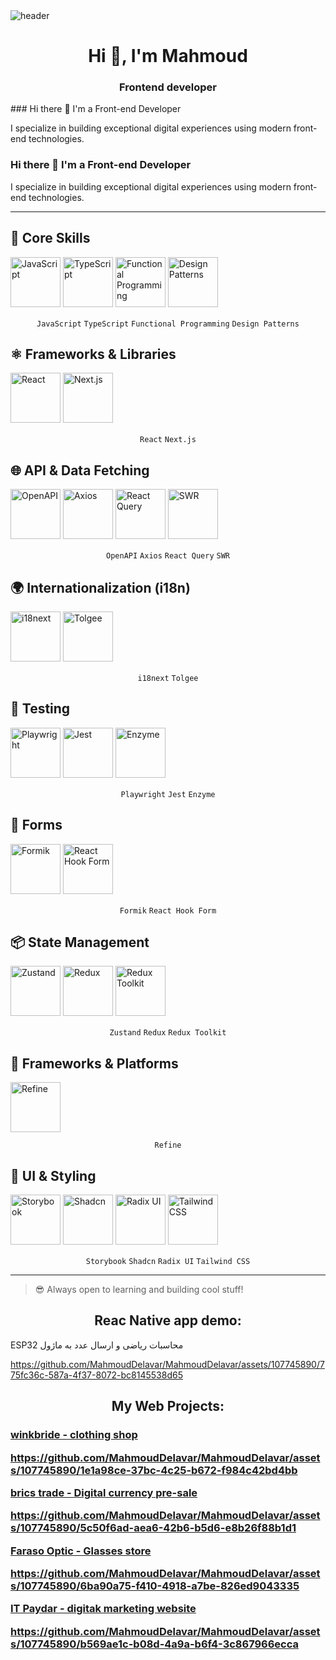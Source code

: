 <img src='https://user-images.githubusercontent.com/80781196/190216139-7697aa5a-c9a0-4bd6-80bf-3aca76a2e1c8.gif' alt='header' />

<h1 align="center">Hi 👋, I'm Mahmoud</h1>
<h3 align="center">Frontend developer</h3>
### Hi there 👋 I'm a Front-end Developer

I specialize in building exceptional digital experiences using modern front-end technologies.
### Hi there 👋 I'm a Front-end Developer

I specialize in building exceptional digital experiences using modern front-end technologies.

---

## 🧠 Core Skills

<p align="left">
  <img width="80" height="80" src="https://img.shields.io/badge/JavaScript-F7DF1E?style=flat&logo=javascript&logoColor=black" alt="JavaScript" />
  <img width="80" height="80" src="https://img.shields.io/badge/TypeScript-3178C6?style=flat&logo=typescript&logoColor=white" alt="TypeScript" />
  <img width="80" height="80" src="https://img.shields.io/badge/Functional%20Programming-000000?style=flat" alt="Functional Programming" />
  <img width="80" height="80" src="https://img.shields.io/badge/Design%20Patterns-000000?style=flat" alt="Design Patterns" />
</p>
<p align="center">
  <code>JavaScript</code> <code>TypeScript</code> <code>Functional Programming</code> <code>Design Patterns</code>
</p>

## ⚛️ Frameworks & Libraries

<p align="left">
  <img width="80" height="80" src="https://img.shields.io/badge/React-61DAFB?style=flat&logo=react&logoColor=black" alt="React" />
  <img width="80" height="80" src="https://img.shields.io/badge/Next.js-000000?style=flat&logo=nextdotjs&logoColor=white" alt="Next.js" />
</p>
<p align="center">
  <code>React</code> <code>Next.js</code>
</p>

## 🌐 API & Data Fetching

<p align="left">
  <img width="80" height="80" src="https://img.shields.io/badge/OpenAPI-6BA539?style=flat&logo=openapiinitiative&logoColor=white" alt="OpenAPI" />
  <img width="80" height="80" src="https://img.shields.io/badge/Axios-5A29E4?style=flat" alt="Axios" />
  <img width="80" height="80" src="https://img.shields.io/badge/React%20Query-FF4154?style=flat&logo=reactquery&logoColor=white" alt="React Query" />
  <img width="80" height="80" src="https://img.shields.io/badge/SWR-000000?style=flat" alt="SWR" />
</p>
<p align="center">
  <code>OpenAPI</code> <code>Axios</code> <code>React Query</code> <code>SWR</code>
</p>

## 🌍 Internationalization (i18n)

<p align="left">
  <img width="80" height="80" src="https://img.shields.io/badge/i18next-26A69A?style=flat" alt="i18next" />
  <img width="80" height="80" src="https://img.shields.io/badge/Tolgee-F44E3B?style=flat" alt="Tolgee" />
</p>
<p align="center">
  <code>i18next</code> <code>Tolgee</code>
</p>

## 🧪 Testing

<p align="left">
  <img width="80" height="80" src="https://img.shields.io/badge/Playwright-2EAD33?style=flat" alt="Playwright" />
  <img width="80" height="80" src="https://img.shields.io/badge/Jest-C21325?style=flat&logo=jest&logoColor=white" alt="Jest" />
  <img width="80" height="80" src="https://img.shields.io/badge/Enzyme-663399?style=flat" alt="Enzyme" />
</p>
<p align="center">
  <code>Playwright</code> <code>Jest</code> <code>Enzyme</code>
</p>

## 🧾 Forms

<p align="left">
  <img width="80" height="80" src="https://img.shields.io/badge/Formik-EF6262?style=flat" alt="Formik" />
  <img width="80" height="80" src="https://img.shields.io/badge/React%20Hook%20Form-EC5990?style=flat" alt="React Hook Form" />
</p>
<p align="center">
  <code>Formik</code> <code>React Hook Form</code>
</p>

## 📦 State Management

<p align="left">
  <img width="80" height="80" src="https://img.shields.io/badge/Zustand-000000?style=flat" alt="Zustand" />
  <img width="80" height="80" src="https://img.shields.io/badge/Redux-764ABC?style=flat&logo=redux&logoColor=white" alt="Redux" />
  <img width="80" height="80" src="https://img.shields.io/badge/Redux%20Toolkit-764ABC?style=flat" alt="Redux Toolkit" />
</p>
<p align="center">
  <code>Zustand</code> <code>Redux</code> <code>Redux Toolkit</code>
</p>

## 🚀 Frameworks & Platforms

<p align="left">
  <img width="80" height="80" src="https://img.shields.io/badge/Refine-6C47FF?style=flat" alt="Refine" />
</p>
<p align="center">
  <code>Refine</code>
</p>

## 🧩 UI & Styling

<p align="left">
  <img width="80" height="80" src="https://img.shields.io/badge/Storybook-FF4785?style=flat&logo=storybook&logoColor=white" alt="Storybook" />
  <img width="80" height="80" src="https://img.shields.io/badge/Shadcn-000000?style=flat" alt="Shadcn" />
  <img width="80" height="80" src="https://img.shields.io/badge/Radix%20UI-ffffff?style=flat" alt="Radix UI" />
  <img width="80" height="80" src="https://img.shields.io/badge/Tailwind%20CSS-38B2AC?style=flat&logo=tailwindcss&logoColor=white" alt="Tailwind CSS" />
</p>
<p align="center">
  <code>Storybook</code> <code>Shadcn</code> <code>Radix UI</code> <code>Tailwind CSS</code>
</p>

---

> 😎 Always open to learning and building cool stuff!


 <h2 align="center">Reac Native app demo:</h2>
 <p>  ESP32 محاسبات ریاضی  و ارسال عدد به ماژول   </p>
 
 https://github.com/MahmoudDelavar/MahmoudDelavar/assets/107745890/775fc36c-587a-4f37-8072-bc8145538d65

 
 <h2 align="center">My Web Projects:</h2>
 
  <a href='https://winkbride.ir' target="_blank" rel="noreferrer" ><h3 align='left'>winkbride - clothing shop </a>

  https://github.com/MahmoudDelavar/MahmoudDelavar/assets/107745890/1e1a98ce-37bc-4c25-b672-f984c42bd4bb

 <a href='https://bricstrade.net' target="_blank" rel="noreferrer" > brics trade - Digital currency pre-sale</a>
 
 https://github.com/MahmoudDelavar/MahmoudDelavar/assets/107745890/5c50f6ad-aea6-42b6-b5d6-e8b26f88b1d1


 <a href='https://www.farasoooptic.ir' target="_blank" rel="noreferrer" >Faraso Optic - Glasses store </a>
 
 https://github.com/MahmoudDelavar/MahmoudDelavar/assets/107745890/6ba90a75-f410-4918-a7be-826ed9043335

 <a href='https://www.itpaydar.com' target="_blank" rel="noreferrer" >IT Paydar - digitak marketing website </a>
 
 https://github.com/MahmoudDelavar/MahmoudDelavar/assets/107745890/b569ae1c-b08d-4a9a-b6f4-3c867966ecca
